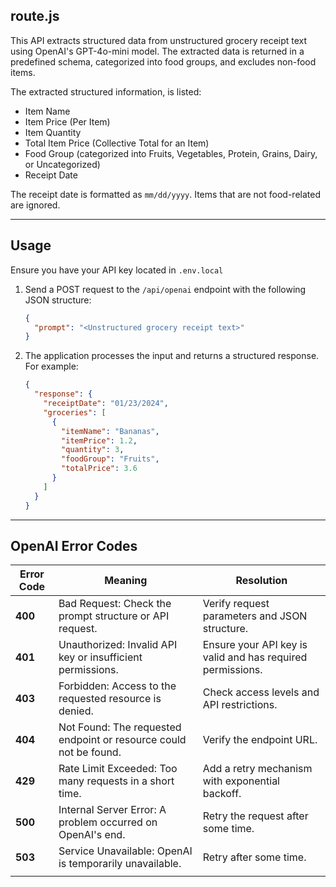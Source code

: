 ## route.js

This API extracts structured data from unstructured grocery receipt text using OpenAI's GPT-4o-mini model. The extracted data is returned in a predefined schema, categorized into food groups, and excludes non-food items.

The extracted structured information, is listed:

- Item Name
- Item Price (Per Item)
- Item Quantity
- Total Item Price (Collective Total for an Item)
- Food Group (categorized into Fruits, Vegetables, Protein, Grains, Dairy, or Uncategorized)
- Receipt Date

The receipt date is formatted as `mm/dd/yyyy`. Items that are not food-related are ignored.

---

## Usage

Ensure you have your API key located in `.env.local`

1. Send a POST request to the `/api/openai` endpoint with the following JSON structure:

   ```json
   {
     "prompt": "<Unstructured grocery receipt text>"
   }
   ```

2. The application processes the input and returns a structured response. For example:
   ```json
   {
     "response": {
       "receiptDate": "01/23/2024",
       "groceries": [
         {
           "itemName": "Bananas",
           "itemPrice": 1.2,
           "quantity": 3,
           "foodGroup": "Fruits",
           "totalPrice": 3.6
         }
       ]
     }
   }
   ```

---

## OpenAI Error Codes

| **Error Code** | **Meaning**                                                       | **Resolution**                                             |
| -------------- | ----------------------------------------------------------------- | ---------------------------------------------------------- |
| **400**        | Bad Request: Check the prompt structure or API request.           | Verify request parameters and JSON structure.              |
| **401**        | Unauthorized: Invalid API key or insufficient permissions.        | Ensure your API key is valid and has required permissions. |
| **403**        | Forbidden: Access to the requested resource is denied.            | Check access levels and API restrictions.                  |
| **404**        | Not Found: The requested endpoint or resource could not be found. | Verify the endpoint URL.                                   |
| **429**        | Rate Limit Exceeded: Too many requests in a short time.           | Add a retry mechanism with exponential backoff.            |
| **500**        | Internal Server Error: A problem occurred on OpenAI's end.        | Retry the request after some time.                         |
| **503**        | Service Unavailable: OpenAI is temporarily unavailable.           | Retry after some time.                                     |
|  |
